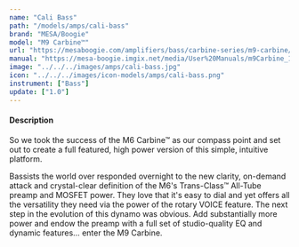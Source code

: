 ```yaml
---
name: "Cali Bass"
path: "/models/amps/cali-bass"
brand: "MESA/Boogie"
model: "M9 Carbine™"
url: "https://mesaboogie.com/amplifiers/bass/carbine-series/m9-carbine/index.html"
manual: "https://mesa-boogie.imgix.net/media/User%20Manuals/m9Carbine_131120.pdf"
image: "../../../images/amps/cali-bass.jpg"
icon: "../../../images/icon-models/amps/cali-bass.png"
instrument: ["Bass"]
update: ["1.0"]
---
```

#### Description
So we took the success of the M6 Carbine™ as our compass point and set out to create a full featured, high power version of this simple, intuitive platform.

Bassists the world over responded overnight to the new clarity, on-demand attack and crystal-clear definition of the M6's Trans-Class™ All-Tube preamp and MOSFET power. They love that it's easy to dial and yet offers all the versatility they need via the power of the rotary VOICE feature. The next step in the evolution of this dynamo was obvious. Add substantially more power and endow the preamp with a full set of studio-quality EQ and dynamic features… enter the M9 Carbine.